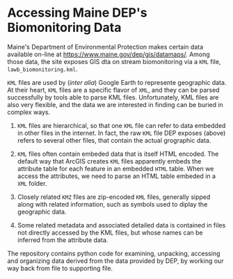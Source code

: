 # Accessing Maine DEP's Biomonitoring Data

Maine's Department of Environmental Protection makes certain data available on-line 
at <https://www.maine.gov/dep/gis/datamaps/>.   Among those data, the site 
exposes GIS dta on stream biomonitoring via a `KML` file, `lawb_biomonitoring.kml`.

`KML` files are used by (*inter alia*) Google Earth to represente geographic data.
At their heart, `KML` files are a specific flavor of `XML`, and they can be parsed
successfully by tools able to parse KML files.  Unfortunately, KML files are also
very flexible, and the data we are interested in finding can be buried in complex
ways.

1. `KML` files are hierarchical, so that one `KML` file can refer to data embedded
   in other files in the internet.  In fact, the raw `KML` file DEP exposes (above)
   refers to several other files, that contain the actual grographic data.

2. `KML` files often contain embeded data that is itself HTML encoded. The default
   way that ArcGIS creates `KML` files apparently embeds the attribute table for each
   feature in an embedded `HTML` table. When we access the attributes, we need to
   parse an HTML table embeded in a `XML` folder.

3.  Closely related `KMZ` files are zip-encoded `KML` files, generally sipped along
    with related information, such as symbols used to diplay the geographic data.

4.  Some related metadata and associated detailed data is contained in files not
    directly accessed by the KML files, but whose names can be inferred from the 
    attribute data.

The repository contains python code for examining, unpacking, accessing and
organizing data derived from the data provided by DEP, by working our way back 
from file to supporting file.
